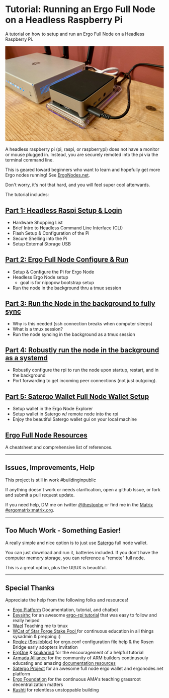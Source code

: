 # Tutorial: Running an Ergo Full Node on a Headless Raspberry Pi

A tutorial on how to setup and run an Ergo Full Node on a Headless Raspberry Pi.

![test1](/images/rpi-finished-iso-view.jpeg)

A headless raspberry pi (pi, raspi, or raspberrypi) does not have a monitor or mouse plugged in. Instead, you are securely remoted into the pi via the terminal command line.

This is geared toward beginners who want to learn and hopefully get more Ergo nodes running! See [ErgoNodes.net](http://ergonodes.net/).

Don't worry, it's not that hard, and you will feel super cool afterwards.

The tutorial includes:

## [Part 1: Headless Raspi Setup & Login](/part1-raspi-setup.md)
- Hardware Shopping List
- Brief Intro to Headless Command Line Interface (CLI)
- Flash Setup & Configuration of the Pi
- Secure Shelling into the Pi
- Setup External Storage USB

## [Part 2: Ergo Full Node Configure & Run](/part2-ergo-full-node.md) 
- Setup & Configure the Pi for Ergo Node
- Headless Ergo Node setup
    - goal is for nipopow bootstrap setup
- Run the node in the background thru a tmux session

## [Part 3: Run the Node in the background to fully sync](/part3-run-node-in-background-tmux.md)
- Why is this needed (ssh connection breaks when computer sleeps)
- What is a tmux session?
- Run the node syncing in the background as a tmux session

## [Part 4: Robustly run the node in the background as a systemd](/part4-robust-run-node-in-background-systemd.md)
- Robustly configure the rpi to run the node upon startup, restart, and in the background
- Port forwarding to get incoming peer connections (not just outgoing).

## [Part 5: Satergo Wallet Full Node Wallet Setup](/part5-setup-satergo-full-node-wallet.md)
- Setup wallet in the Ergo Node Explorer
- Setup wallet in Satergo w/ remote node into the rpi
- Enjoy the beautiful Satergo wallet gui on your local machine

## [Ergo Full Node Resources](/resources.md)
A cheatsheet and comprehensive list of references.

------------------------------------
## Issues, Improvements, Help

This project is still in work #buildinginpublic

If anything doesn't work or needs clarification, open a github Issue, or fork and submit a pull request update.

If you need help, DM me on twitter [@thestophe](https://twitter.com/TheStophe) or find me in the [Matrix #ergomatrix:matrix.org](https://matrix.to/#/#ergomatrix:matrix.org).

-------------------

## Too Much Work - Something Easier!

A really simple and nice option is to just use [Satergo](https://satergo.com/) full node wallet.

You can just download and run it, batteries included. If you don't have the computer memory storage, you can reference a "remote" full node.  

This is a great option, plus the UI/UX is beautiful.

-------------------

## Special Thanks
Appreciate the help from the following folks and resources!
- [Ergo Platform](https://twitter.com/Ergo_Platform) Documentation, tutorial, and chatbot
- [Eeysirhc](https://twitter.com/Eeysirhc) for an awesome [ergo-rpi tutorial](https://github.com/Eeysirhc/ergo-rpi) that was easy to follow and really helped
- [Wael](https://twitter.com/Piada_stakePool) Teaching me to tmux
- [WCat of Star Forge Stake Pool ](https://twitter.com/Star_Forge_Pool) for continuous education in all things sysadmin & prepping :) 
- [Reqlez ($psiloblox)](https://twitter.com/PSILOBLOX) for ergo.conf configuration file help & the Rosen Bridge early adopters invitation
- [ErgOne](https://twitter.com/Erg0ne) & [koukarin4](https://twitter.com/koukarin4) for the encouragement of a helpful tutorial
- [Armada Alliance](https://twitter.com/alliance_armada) for the community of ARM builders continusouly educating and amazing [documentation resources](https://armada-alliance.com/docs/)
- [Satergo Project](https://twitter.com/SatergoWallet) for an awesome full node ergo wallet and ergonodes.net platform
- [Ergo Foundation](https://twitter.com/ErgoFoundation) for the continuous AMA's teaching grassroot decentralization matters
- [Kushti](https://twitter.com/chepurnoy) for relentless unstoppable building